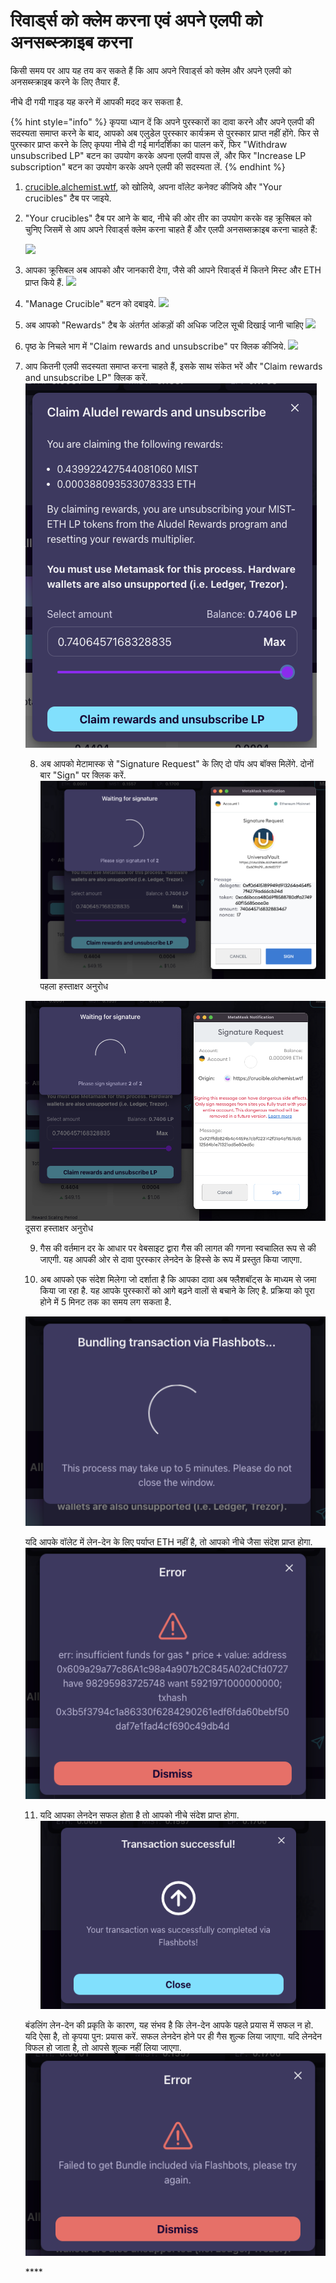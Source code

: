 # रिवार्ड्स को क्लेम करना एवं अपने एलपी को अनसब्स्क्राइब करना

किसी समय पर आप यह तय कर सकते हैं कि आप अपने रिवार्ड्स को क्लेम और अपने एलपी को अनसब्स्क्राइब करने के लिए तैयार हैं.

नीचे दी गयी गाइड यह करने में आपकी मदद कर सकता है.

{% hint style="info" %}
कृपया ध्यान दें कि अपने पुरस्कारों का दावा करने और अपने एलपी की सदस्यता समाप्त करने के बाद, आपको अब एलुडेल पुरस्कार कार्यक्रम से पुरस्कार प्राप्त नहीं होंगे. फिर से पुरस्कार प्राप्त करने के लिए कृपया नीचे दी गई मार्गदर्शिका का पालन करें, फिर "Withdraw unsubscribed LP" बटन का उपयोग करके अपना एलपी वापस लें, और फिर "Increase LP subscription" बटन का उपयोग करके अपने एलपी की सदस्यता लें.
{% endhint %}

1. [crucible.alchemist.wtf](https://crucible.alchemist.wtf/), को खोलिये, अपना वॉलेट कनेक्ट कीजिये और "Your crucibles" टैब पर जाइये.
2. "Your crucibles" टैब पर आने के बाद, नीचे की ओर तीर का उपयोग करके वह क्रूसिबल को चुनिए जिसमें से आप अपने रिवार्ड्स क्लेम करना चाहते हैं और एलपी अनसब्सक्राइब करना चाहते हैं:

  
   ![](../../.gitbook/assets/screenshot-2021-05-07-at-12.50.58.png) 

3. आपका क्रूसिबल अब आपको और जानकारी देगा, जैसे की आपने रिवार्ड्स में कितने मिस्ट और ETH प्राप्त किये हैं. ![](../../.gitbook/assets/screenshot-2021-05-07-at-12.50.42.png)  
4. "Manage Crucible" बटन को दबाइये.  ![](../../.gitbook/assets/screenshot-2021-05-07-at-12.51.04.png)  
5. अब आपको "Rewards" टैब के अंतर्गत आंकड़ों की अधिक जटिल सूची दिखाई जानी चाहिए  ![](../../.gitbook/assets/screenshot-2021-05-07-at-12.51.22.png)  
6. पृष्ठ के निचले भाग में "Claim rewards and unsubscribe" पर क्लिक कीजिये. ![](../../.gitbook/assets/screenshot-2021-05-07-at-13.05.52.png)  
7. आप कितनी एलपी सदस्यता समाप्त करना चाहते हैं, इसके साथ संकेत भरें और "Claim rewards and unsubscribe LP" क्लिक करें.  
   ![](../../.gitbook/assets/1.png)   


   8. अब आपको मेटामास्क से "Signature Request" के लिए दो पॉप अप बॉक्स मिलेंगे. दोनों बार "Sign" पर क्लिक करें.  
   ![](../../.gitbook/assets/2%20%282%29%20%282%29%20%281%29.png)   
   पहला हस्ताक्षर अनुरोध

  
   ![](../../.gitbook/assets/3%20%281%29%20%285%29%20%281%29%20%284%29.png)  
   दूसरा हस्ताक्षर अनुरोध  


   9. गैस की वर्तमान दर के आधार पर वेबसाइट द्वारा गैस की लागत की गणना स्वचालित रूप से की जाएगी. यह आपकी ओर से दावा पुरस्कार लेनदेन के हिस्से के रूप में प्रस्तुत किया जाएगा.



   10. अब आपको एक संदेश मिलेगा जो दर्शाता है कि आपका दावा अब फ्लैशबॉट्स के माध्यम से जमा किया जा रहा है. यह आपके पुरस्कारों को आगे बढ़ने वालों से बचाने के लिए है. प्रक्रिया को पूरा होने में 5 मिनट तक का समय लग सकता है.

   ![](../../.gitbook/assets/4%20%281%29%20%282%29.png)  
  
   यदि आपके वॉलेट में लेन-देन के लिए पर्याप्त ETH नहीं है, तो आपको नीचे जैसा संदेश प्राप्त होगा.  
   ![](../../.gitbook/assets/edlin%20%281%29.png)  


   11. यदि आपका लेनदेन सफल होता है तो आपको नीचे संदेश प्राप्त होगा.  
   ![](../../.gitbook/assets/6.png)  
  
   बंडलिंग लेन-देन की प्रकृति के कारण, यह संभव है कि लेन-देन आपके पहले प्रयास में सफल न हो. यदि ऐसा है, तो कृपया पुन: प्रयास करें. सफल लेनदेन होने पर ही गैस शुल्क लिया जाएगा. यदि लेनदेन विफल हो जाता है, तो आपसे शुल्क नहीं लिया जाएगा.  
   ![](../../.gitbook/assets/7%20%281%29.png)





   \*\*\*\*

